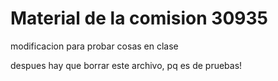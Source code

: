 # Material de la comision 30935

modificacion para probar cosas en clase

despues hay que borrar este archivo, pq es de pruebas!
